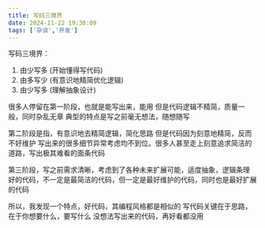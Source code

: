 ```yaml
---
title: 写码三境界
date: 2024-11-22 19:38:09
tags: ['杂谈','开发']
---
```


写码三境界：

1. 由少写多 (开始懂得写代码)
2. 由多写少 (有意识地精简优化逻辑)
3. 由少写多 (理解抽象设计)

很多人停留在第一阶段，也就是能写出来，能用
但是代码逻辑不精简，质量一般，同时杂乱无章
典型的特点是写之前毫无想法，随想随写

第二阶段是指，有意识地去精简逻辑，简化思路
但是代码因为刻意地精简，反而不好维护
写出来的很多细节异常考虑均不到位。很多人甚至走上刻意追求简洁的道路，写出极其难看的面条代码

第三阶段，写之前需求清晰，考虑到了各种未来扩展可能，适度抽象，逻辑条理
好的代码，不一定是最简洁的代码，但一定是最好维护的代码，同时也是最好扩展的代码

所以，我发现一个特点，好代码，其编程风格都是相似的
写代码关键在于思路，在于你想要什么，要写什么
没想法写出来的代码，再好看都没用